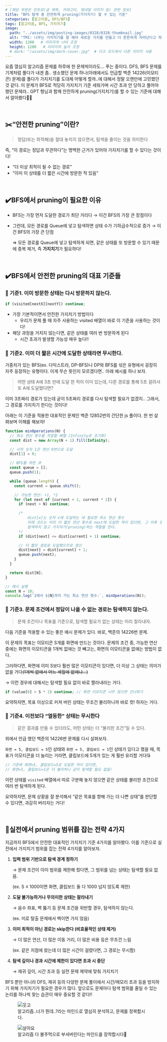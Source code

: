```yaml
---
# [해당 부분은 인트로(글 제목, 카테고리, 썸네일 이미지 등) 관련 정보]
title: "BFS 탐색 중 안전하게 pruning(가지치기) 할 수 있는 기준"
categories: [알고리즘, DFS/BFS]
tags: [알고리즘, BFS, 가지치기]
image:
  path: "../assets/img/posting-images/0328/0328-thumbnail.jpg"
  alt: "TMI: 나무는 가지치기를 잘 해야 새로운 가지를 만들고 더 튼튼하게 자라난다고 하네요."
  width: 1200   # 이미지의 너비 조정
  height: 1200   # 이미지의 높이 조정
  # dark: "/assets/img/dark-cover.jpg"  # 다크 모드에서 다른 이미지 사용
---
```


요즘 열심히 알고리즘 문제를 하루에 한 문제씩이라도… 푸는 중이다. DFS, BFS 문제를 기계처럼 풀다가 내겐 좀.. 생소했던 문제 하나(아래에서도 언급할 백준 14226(이모티콘) 문제)를 풀다가 가지치기를 도대체 어떻게 할까..에 대해서 정말 오랜만에 고민했던 것 같다. 이 문제가 BFS로 적당히 가지치기 기준 세워가며 시간 초과 안 당하고 풀어야 했던 문제라.. GPT 형님과 함께 안전하게 pruning(가지치기)를 할 수 있는 기준에 대해서 알아봤다🤔🤪

<br>

## **✂️“안전한 pruning”이란?**

> 정답(또는 최적해)을 절대 놓치지 않으면서, 탐색을 줄이는 것을 의미한다

즉, “이 경로는 정답과 무관하다”는 명백한 근거가 있어야 가지치기를 할 수 있다는 것이다!

- “더 이상 최적이 될 수 없는 경로”
- “이미 이 상태를 더 짧은 시간에 방문한 적 있음”

<br>

## **✔️BFS에서 pruning이 필요한 이유**

- BFS는 가장 먼저 도달한 경로가 최단 거리다 → 이건 BFS의 가장 큰 장점이다
- 그런데, 모든 경로를 Queue에 넣고 탐색하면 상태 수가 기하급수적으로 증가 → 이건 BFS의 가장 큰 단점
    
    ⇒ 모든 경로를 Queue에 넣고 탐색하게 되면, 같은 상태를 또 방문할 수 있기 때문에 중복 제거, 즉 **가지치기**가 필요하다!
    
<br>

## **✔️BFS에서 안전한 pruning의 대표 기준들**

### 🧩 기준1. 이미 방문한 상태는 다시 방문하지 않는다.

```js
if (visited[nextX][nextY]) continue;
```

- 가장 기본적이면서 안전한 가지치기 방법이다
    - 우리가 문제 풀 때 자주 사용하는 visited 배열이 바로 이 기준을 사용하는 것이다!
- 해당 과정을 거치지 않는다면, 같은 상태를 여러 번 방문하게 된다
    - 시간 초과가 발생할 가능성 매우 높다!!

### 🧩 기준2. 이미 더 짧은 시간에 도달한 상태라면 무시한다.

가중치가 있는 BFS(ex. 다익스트라, DP-BFS)나 DP와 BFS를 섞은 유형에서 굉장히 자주 등장하는 유형이다. 이게 무슨 뜻인지 모르겠다면.. 아래 예시를 하나 보자.

> 어떤 상태 A에 3초 만에 도달 한 적이 이미 있는데,
다른 경로를 통해 5초 걸려서 또 A에 도달했다면?


이미 3초짜리 경로가 있는데 굳이 5초짜리 경로를 다시 탐색할 필요가 없겠지.. 그래서, 그 경로를 가지치기 한다는 것이다! 

아래는 이 기준을 적용한 대표적인 문제인 백준 12852번의 간단한 js 풀이다. 한 번 살펴보며 이해를 해보자!

```js
function minOperations(N) {
  // 최소 연산 횟수를 저장할 배열 (Infinity로 초기화)
  const dist = new Array(N + 1).fill(Infinity);

  // 시작 숫자 1은 연산 0번으로 도달
  dist[1] = 0;

  // BFS를 위한 큐
  const queue = [];
  queue.push(1);

  while (queue.length) {
    const current = queue.shift();

    // 가능한 연산: +1, *2
    for (let next of [current + 1, current * 2]) {
      if (next > N) continue;

      /*
	      dist[x]는 숫자 x에 도달하는 데 필요한 최소 연산 횟수
	      아래 코드는 이미 더 짧은 연산 횟수로 next에 도달한 적이 있다면, 그 이후 경로는 
	      탐색하지 않고 가지치기(pruning)하는 역할을 한다.
      */
      if (dist[next] <= dist[current] + 1) continue;

      // 더 짧은 경로로 도달했으므로 갱신
      dist[next] = dist[current] + 1;
      queue.push(next);
    }
  }

  return dist[N];
}

// 예시 실행
const N = 10;
console.log(`1에서 ${N}까지 가는 최소 연산 횟수:`, minOperations(N));

```

### 🧩 기준3. 문제 조건에서 정답이 나올 수 없는 경로는 탐색하지 않는다.

> 문제 조건이나 목표를 기준으로, 탐색할 필요가 없는 상태는 미리 잘라내자.

다음 기준을 적용할 수 있는 좋은 예시 문제가 있다. 바로, 백준의 14226번 문제. 

이 문제의 목표는 이모티콘 S개를 화면에 만드는 것이다. 문제의 조건 중, 가능한 연산 중에는 화면의 이모티콘을 1개씩 없애는 것 빼고는, 화면의 이모티콘을 없애는 방법이 없다.

그러하다면, 화면에 이미 S보다 훨씬 많은 이모티콘이 있다면, 더 이상 그 상태는 의미가 없을 거다~~(1개씩 없애서 어느 세월에 없애냐…)~~

→ 이런 경우에 대해서는 탐색할 필요 없이 바로 짤라내라는 거다.

```js
if (value[0] > S * 2) continue; // 화면 이모티콘 너무 많으면 건너뛰기
```

요약하자면, 목표 이상으로 커져 버린 상태는 무조건 불리하니까 바로 컷! 하자는 거다.

### 🧩 기준4. 이전보다 “열등한” 상태는 무시한다

> 같은 결과를 만들 수 있더라도, 어떤 상태는 더 “불리한 조건”일 수 있다.
> 

위에서 언급 했던 백준의 14226번 문제를 다시 살펴보자.

`화면 = 5, 클립보드 = 5`인 상태와 `화면 = 5, 클립보드 = 1`인 상태가 있다고 했을 때, 목표가 이모티콘을 더 늘리는 거라면, 클립보드에 5개가 있는 게 훨씬 유리할 거다!å

```js
// 기존에 화면=5, 클립보드=5로 도달한 적이 있다면,
// 화면=5, 클립보드=1은 더 불리하니 굳이 탐색할 필요 없음!
```

이런 상태를 `visited` 배열에서 따로 구분해 놓지 않으면 같은 상태를 불리한 조건으로 여러 번 탐색하게 된다.

요약하자면, 문제 상황을 잘 분석해서 “같은 목표를 향해 가는 더 나쁜 상태”를 판단할 수 있다면, 과감히 버리자는 거다!

<br>

## **📝실전에서 pruning 범위를 잡는 전략 4가지**

지금까지 BFS에서 안전한 대표적인 가지치기 기준 4가지를 알아봤다. 이를 기준으로 실전에서 가지치기 범위를 잡는 전략 4가지를 알아보자.

1. **입력 범위 기반으로 탐색 경계 정하기**
    
    → 문제 조건이 이미 범위를 제한해 줬다면, 그 범위를 넘는 상태는 탐색할 필요 없음.
    
    (ex. S ≤ 1000이면 화면, 클립보드 둘 다 1000 넘지 않도록 제한)
    
2. **도달 불가능하거나 무의미한 상태는 잘라내기**
    
    → 음수 좌표, 벽 뚫기 등 문제 조건을 위반할 경우, 탐색하지 않는다.
    
    (ex. 미로 탈출 문제에서 벽이면 가지 않음)
    
3. **이미 최적이 아닌 경로는 skip한다 (비효율적인 상태 제거)**
    
    → 더 많은 연산, 더 많은 이동 거리, 더 많은 비용 등은 무조건 느림
    
    (ex. 같은 지점에 왔는데 더 많은 시간이 걸렸다면, 그 경로는 무시함)
    
4. **탐색 깊이나 경과 시간에 제한이 있다면 초과 시 중단**
    
    → 재귀 깊이, 시간 초과 등 실전 문제 제약에 맞춰 가지치기
    

BFS 뿐만 아니라 DFS, 재귀 등의 다양한 문제 풀이에서 시간/메모리 초과 등을 방지하기 위해 가지치기가 필요한 경우가 많다. 앞으로도 문제마다 탐색 범위를 줄일 수 있는 논리를 하나씩 찾는 습관이 매우 중요할 것 같다!!

<div class="image-container">
  <figure>
    <img src="../assets/img/posting-images/0328/0328-img1.jpg" alt="웃고">
    <figcaption>알고리즘..너가 뭔데..?라는 마인드로 열심히 분석하고, 문제를 정복합시다.</figcaption>
  </figure>
  <figure>
    <img src="../assets/img/posting-images/0328/0328-img2.JPG" alt="살아요">
    <figcaption>알고리즘 다 불주먹으로 부셔버린다는 마인드를 장착합시다👊</figcaption>
  </figure>
</div>